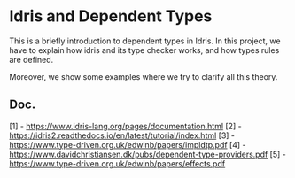# Idris and Dependent Types
This is a briefly introduction to dependent types in Idris. In this project, we have to explain how idris and its type checker works, and how types rules are defined.

Moreover, we show some examples where we try to clarify all this theory.

## Doc.
[1] - https://www.idris-lang.org/pages/documentation.html
[2] - https://idris2.readthedocs.io/en/latest/tutorial/index.html
[3] - https://www.type-driven.org.uk/edwinb/papers/impldtp.pdf
[4] - https://www.davidchristiansen.dk/pubs/dependent-type-providers.pdf
[5] - https://www.type-driven.org.uk/edwinb/papers/effects.pdf
